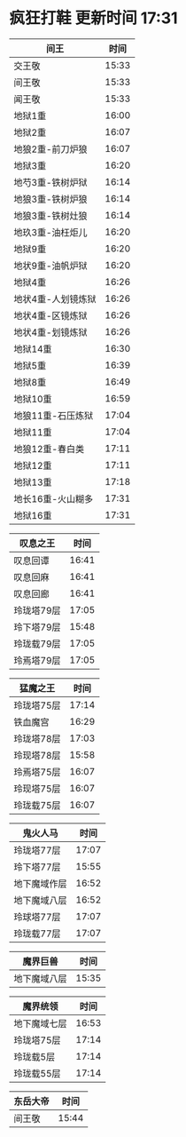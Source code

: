 # 疯狂打鞋 更新时间 17:31

| 间王   | 时间    |
|--------|-------|
| 交王敬 | 15:33 |
| 间王敬 | 15:33 |
| 闻王敬 | 15:33 |
| 地狱1重 | 16:00 |
| 地狱2重 | 16:07 |
| 地狼2重-前刀炉狼 | 16:07 |
| 地狱3重 | 16:20 |
| 地芍3重-铁树炉狱 | 16:14 |
| 地狼3重-铁树炉狼 | 16:14 |
| 地狼3重-铁树灶狼 | 16:14 |
| 地玖3重-油枉炬儿 | 16:20 |
| 地狱9重 | 16:20 |
| 地状9重-油帆炉狱 | 16:20 |
| 地狱4重 | 16:26 |
| 地状4重-人划镜炼狱 | 16:26 |
| 地状4重-区镜炼狱 | 16:26 |
| 地状4重-划镜炼狱 | 16:26 |
| 地狱14重 | 16:30 |
| 地狱5重 | 16:39 |
| 地狱8重 | 16:49 |
| 地狱10重 | 16:59 |
| 地狼11重-石压炼狱 | 17:04 |
| 地狱11重 | 17:04 |
| 地狼12重-春白类 | 17:11 |
| 地狱12重 | 17:11 |
| 地狱13重 | 17:18 |
| 地长16重-火山糊多 | 17:31 |
| 地狱16重 | 17:31 |

| 叹息之王   | 时间    |
|--------|-------|
| 叹息回谭 | 16:41 |
| 叹息回麻 | 16:41 |
| 叹息回廊 | 16:41 |
| 玲珑塔79层 | 17:05 |
| 玲下塔79层 | 15:48 |
| 玲珑载79层 | 17:05 |
| 玲焉塔79层 | 17:05 |

| 猛魔之王   | 时间    |
|--------|-------|
| 玲珑塔75层 | 17:14 |
| 铁血魔宫 | 16:29 |
| 玲珑塔78层 | 17:03 |
| 玲现塔78层 | 15:58 |
| 玲焉塔75层 | 16:07 |
| 玲现塔75层 | 16:07 |
| 玲珑载75层 | 16:07 |

| 鬼火人马   | 时间    |
|--------|-------|
| 玲珑塔77层 | 17:07 |
| 玲下塔77层 | 15:55 |
| 地下魔域作层 | 16:52 |
| 地下魔域八层 | 16:52 |
| 玲球塔77层 | 17:07 |
| 玲珑载77层 | 17:07 |

| 魔界巨兽   | 时间    |
|--------|-------|
| 地下魔域八层 | 15:35 |

| 魔界统领   | 时间    |
|--------|-------|
| 地下魔域七层 | 16:53 |
| 玲珑塔75层 | 17:14 |
| 玲珑载5层 | 17:14 |
| 玲珑载55层 | 17:14 |

| 东岳大帝   | 时间    |
|--------|-------|
| 间王敬 | 15:44 |